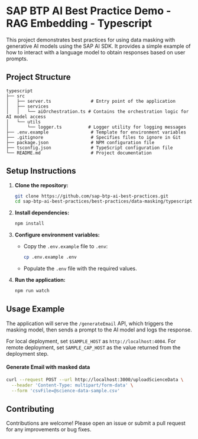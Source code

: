# SAP BTP AI Best Practice Demo - RAG Embedding - Typescript

This project demonstrates best practices for using data masking with generative AI models using the SAP AI SDK. It provides a simple example of how to interact with a language model to obtain responses based on user prompts.

## Project Structure

```
typescript
├── src
│   ├── server.ts               # Entry point of the application
│   ├── services
│   │   └── aiOrchestration.ts # Contains the orchestration logic for AI model access
│   └── utils
│       └── logger.ts          # Logger utility for logging messages
├── .env.example                # Template for environment variables
├── .gitignore                  # Specifies files to ignore in Git
├── package.json                # NPM configuration file
├── tsconfig.json               # TypeScript configuration file
└── README.md                   # Project documentation
```

## Setup Instructions

1. **Clone the repository:**

   ```bash
   git clone https://github.com/sap-btp-ai-best-practices.git
   cd sap-btp-ai-best-practices/best-practices/data-masking/typescript
   ```

2. **Install dependencies:**

   ```bash
   npm install
   ```

3. **Configure environment variables:**

   - Copy the `.env.example` file to `.env`:
     ```bash
     cp .env.example .env
     ```
   - Populate the `.env` file with the required values.

4. **Run the application:**
   ```bash
   npm run watch
   ```

## Usage Example

The application will serve the `/generateEmail` API, which triggers the masking model, then sends a prompt to the AI model and logs the response. 

For local deployment, set `$SAMPLE_HOST` as `http://localhost:4004`. For remote deployment, set `SAMPLE_CAP_HOST` as the value returned from the deployment step.

#### Generate Email with masked data

```bash
curl --request POST --url http://localhost:3000/uploadScienceData \
  --header 'Content-Type: multipart/form-data' \
  --form 'csvFile=@science-data-sample.csv' 
```


## Contributing

Contributions are welcome! Please open an issue or submit a pull request for any improvements or bug fixes.
